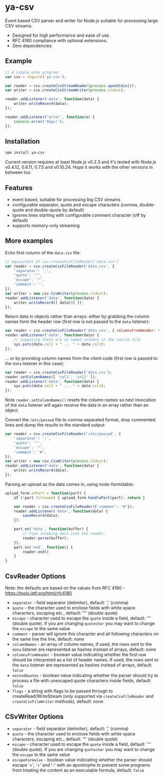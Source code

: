# ya-csv

Event based CSV parser and writer for Node.js suitable for processing large CSV streams.

  * Designed for high performance and ease of use.
  * RFC 4180 compliance with optional extensions.
  * Zero dependencies.

## Example
```js
// A simple echo program:
var csv = require('ya-csv');

var reader = csv.createCsvStreamReader(process.openStdin());
var writer = csv.createCsvStreamWriter(process.stdout);

reader.addListener('data', function(data) {
    writer.writeRecord(data);
});

reader.addListener('error', function(e) {
    console.error('Oops!');
});
```

## Installation
```bash
npm install ya-csv
```

Current version requires at least Node.js v0.2.3 and it's tested with Node.js v0.4.12, 0.6.11, 0.7.5 and v0.10.24. Hope it works with the other versions in between too.

## Features

 - event based, suitable for processing big CSV streams
 - configurable separator, quote and escape characters (comma, double-quote and double-quote by default)
 - ignores lines starting with configurable comment character (off by default)
 - supports memory-only streaming

## More examples

Echo first column of the `data.csv` file:
```js
// equivalent of csv.createCsvFileReader('data.csv') 
var reader = csv.createCsvFileReader('data.csv', {
    'separator': ',',
    'quote': '"',
    'escape': '"',       
    'comment': '',
});
var writer = new csv.CsvWriter(process.stdout);
reader.addListener('data', function(data) {
    writer.writeRecord([ data[0] ]);
});
```

Return data in objects rather than arrays: either by grabbing the column names form the header row (first row is not passed to the `data` listener):
```js
var reader = csv.createCsvFileReader('data.csv', { columnsFromHeader: true });
reader.addListener('data', function(data) {
    // supposing there are so named columns in the source file
    sys.puts(data.col1 + " ... " + data.col2);
});
```

... or by providing column names from the client code (first row is passed to the `data` listener in this case):
```js
var reader = csv.createCsvFileReader('data.csv');
reader.setColumnNames([ 'col1', 'col2' ]);
reader.addListener('data', function(data) {
    sys.puts(data.col1 + " ... " + data.col2);
});
```

Note `reader.setColumnNames()` resets the column names so next invocation of the `data` listener will again receive the data in an array rather than an object.

Convert the `/etc/passwd` file to comma separated format, drop commented lines and dump the results to the standard output:
```js
var reader = csv.createCsvFileReader('/etc/passwd', {
    'separator': ':',
    'quote': '"',
    'escape': '"',
    'comment': '#',
});
var writer = new csv.CsvWriter(process.stdout);
reader.addListener('data', function(data) {
    writer.writeRecord(data);
});
```

Parsing an upload as the data comes in, using node-formidable:
```js
upload_form.onPart = function(part) {
    if (!part.filename) { upload_form.handlePart(part); return }

    var reader = csv.createCsvFileReader({'comment': '#'});
    reader.addListener('data', function(data) {
        saveRecord(data);
    });

    part.on('data', function(buffer) {
        // Pipe incoming data into the reader.
        reader.parse(buffer);
    });
    part.on('end', function() {
        reader.end()
    }
}
```

## CsvReader Options

Note: the defaults are based on the values from RFC 4180 -
https://tools.ietf.org/html/rfc4180

  * `separator` - field separator (delimiter), default: ',' (comma)
  * `quote` - the character used to enclose fields with white space
    characters, escaping etc., default: '"' (double quote)
  * `escape` - character used to escape the `quote` inside a
    field, default: '"' (double quote). If you are changing `quotechar`
    you may want to change the `escape` to the same value
  * `comment` - parser will ignore this character and all following
    characters on the same line
    the line, default: none
  * `columnNames` - an array of column names, if used, the rows sent to
    the `data` listener are represented as hashes instead of arrays,
    default: none
  * `columnsFromHeader` - boolean value indicating whether the first row
    should be interpreted as a list of header names. If used, the rows
    sent to the `data` listener are represented as hashes instead of arrays,
    default: `false`
  * `nestedQuotes` - boolean value indicating whether the parser should
    try to process a file with unescaped quote characters inside fields,
    default: `false`
  * `flags` - a string with flags to be passed through to
    createRead/WriteStream (only supported via `createCsvFileReader`
    and `createCsvFileWriter` methods), default: none

## CSvWriter Options

  * `separator` - field separator (delimiter), default: ',' (comma)
  * `quote` - the character used to enclose fields with white space
    characters, escaping etc., default: '"' (double quote)
  * `escape` - character used to escape the `quote` inside a
    field, default: '"' (double quote). If you are changing `quotechar`
    you may want to change the `escape` to the same value
  * `escapeFormulas` - boolean value indiciating whether the parser should
    escape '=', '+' and '-' with an apostrophe to prevent some programs
    from treating the content as an executable formula, default: `false`
